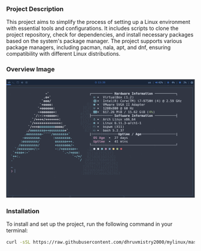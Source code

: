 ### Project Description
This project aims to simplify the process of setting up a Linux environment with essential tools and configurations. It includes scripts to clone the project repository, check for dependencies, and install necessary packages based on the system's package manager. The project supports various package managers, including pacman, nala, apt, and dnf, ensuring compatibility with different Linux distributions.

### Overview Image
![Project Overview](image.png)

### Installation
To install and set up the project, run the following command in your terminal:
```bash
curl -sSL https://raw.githubusercontent.com/dhruvmistry2000/mylinux/master/setup.sh | bash
```
